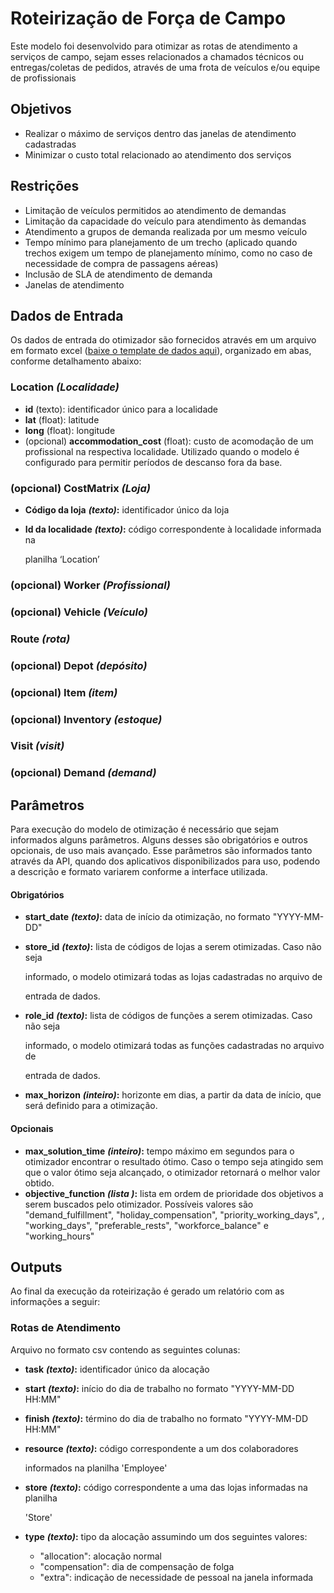 # Roteirização de Força de Campo

Este modelo foi desenvolvido para otimizar as rotas de atendimento a serviços de campo, sejam esses relacionados a chamados técnicos ou entregas/coletas de pedidos, através de uma frota de veículos e/ou equipe de profissionais

## Objetivos

* Realizar o máximo de serviços dentro das janelas de atendimento cadastradas
* Minimizar o custo total relacionado ao atendimento dos serviços

## Restrições

* Limitação de veículos permitidos ao atendimento de demandas
* Limitação da capacidade do veículo para atendimento às demandas
* Atendimento a grupos de demanda realizada por um mesmo veículo
* Tempo mínimo para planejamento de um trecho \(aplicado quando trechos exigem um tempo de planejamento mínimo, como no caso de necessidade de compra de passagens aéreas\)
* Inclusão de SLA de atendimento de demanda
* Janelas de atendimento

## Dados de Entrada

Os dados de entrada do otimizador são fornecidos através em um arquivo em formato excel \([baixe o template de dados aqui](https://github.com/VBrain-Visagio/gitbook_documentation/tree/3de9d02a101a76eda15f45d6d131573da5f48523/casos-de-uso/roteirizacao-de-forca-de-campo/doc/data_input.xlsx)\), organizado em abas, conforme detalhamento abaixo:

### Location _\(Localidade\)_

* **id** \(texto\): identificador único para a localidade
* **lat** \(float\): latitude
* **long** \(float\): longitude
* \(opcional\) **accommodation\_cost** \(float\): custo de acomodação de um profissional na respectiva localidade. Utilizado quando o modelo é configurado para permitir períodos de descanso fora da base.

### \(opcional\) CostMatrix _\(Loja\)_

* **Código da loja** _**\(texto\)**_**:** identificador único da loja
* **Id da localidade** _**\(texto\)**_**:** código correspondente à localidade informada na 

  planilha ‘Location’

### \(opcional\) Worker _\(Profissional\)_

### \(opcional\) Vehicle _\(Veículo\)_

### Route _\(rota\)_

### \(opcional\) Depot _\(depósito\)_

### \(opcional\) Item _\(item\)_

### \(opcional\) Inventory _\(estoque\)_

### Visit _\(visit\)_

### \(opcional\) Demand _\(demand\)_

## Parâmetros

Para execução do modelo de otimização é necessário que sejam informados alguns parâmetros. Alguns desses são obrigatórios e outros opcionais, de uso mais avançado. Esse parâmetros são informados tanto através da API, quando dos aplicativos disponibilizados para uso, podendo a descrição e formato variarem conforme a interface utilizada.

#### Obrigatórios

* **start\_date** _**\(texto\)**_**:** data de início da otimização, no formato "YYYY-MM-DD"
* **store\_id** _**\(texto\)**_**:** lista de códigos de lojas a serem otimizadas. Caso não seja 

  informado, o modelo otimizará todas as lojas cadastradas no arquivo de 

  entrada de dados. 

* **role\_id** _**\(texto\)**_**:** lista de códigos de funções a serem otimizadas. Caso não seja 

  informado, o modelo otimizará todas as funções cadastradas no arquivo de 

  entrada de dados. 

* **max\_horizon** _**\(inteiro\)**_**:** horizonte em dias, a partir da data de início, que será definido para a otimização.

#### Opcionais

* **max\_solution\_time** _**\(inteiro\)**_**:** tempo máximo em segundos para o otimizador encontrar o resultado ótimo. Caso o tempo seja atingido sem que o valor ótimo seja alcançado, o otimizador retornará o melhor valor obtido.
* **objective\_function** _**\(lista \)**_**:**  lista em ordem de prioridade dos objetivos a serem buscados pelo otimizador. Possíveis valores são "demand\_fulfillment", "holiday\_compensation",  "priority\_working\_days", , "working\_days", "preferable\_rests", "workforce\_balance" e "working\_hours"

## Outputs

Ao final da execução da roteirização é gerado um relatório com as informações a seguir:

### Rotas de Atendimento

Arquivo no formato csv contendo as seguintes colunas:

* **task** _**\(texto\)**_**:** identificador único da alocação
* **start** _**\(texto\)**_**:** início do dia de trabalho no formato "YYYY-MM-DD HH:MM"
* **finish** _**\(texto\)**_**:** término do dia de trabalho no formato "YYYY-MM-DD HH:MM"
* **resource** _**\(texto\)**_**:** código correspondente a um dos colaboradores 

  informados na planilha 'Employee'

* **store** _**\(texto\)**_**:** código correspondente a uma das lojas informadas na planilha 

  'Store'

* **type** _**\(texto\)**_**:** tipo da alocação assumindo um dos seguintes valores:
  * "allocation": alocação normal
  * "compensation": dia de compensação de folga
  * "extra": indicação de necessidade de pessoal na janela informada


